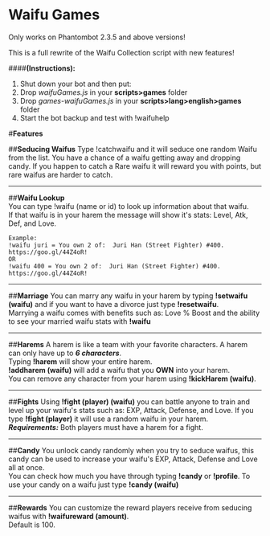 # Waifu Games
Only works on Phantombot 2.3.5 and above versions!  

This is a full rewrite of the Waifu Collection script with new features!  

####**(Instructions):**  
1. Shut down your bot and then put:  
2. Drop *waifuGames.js* in your **scripts>games** folder   
3. Drop *games-waifuGames.js* in your **scripts>lang>english>games** folder  
4. Start the bot backup and test with !waifuhelp  

#**Features** 
 
##**Seducing Waifus**
Type !catchwaifu and it will seduce one random Waifu from the list. You have a chance of a waifu getting away and dropping candy.
If you happen to catch a Rare waifu it will reward you with points, but rare waifus are harder to catch.  
___
##**Waifu Lookup**  
You can type !waifu (name or id) to look up information about that waifu.  
If that waifu is in your harem the message will show it's stats: Level, Atk, Def, and Love.  
```
Example:   
!waifu juri = You own 2 of:  Juri Han (Street Fighter) #400.  https://goo.gl/44Z4oR!  
OR  
!waifu 400 = You own 2 of:  Juri Han (Street Fighter) #400.  https://goo.gl/44Z4oR!  
```
___
##**Marriage**
You can marry any waifu in your harem by typing **!setwaifu (waifu)** and if you want to have a divorce just type **!resetwaifu**.  
Marrying a waifu comes with benefits such as: Love % Boost and the ability to see your married waifu stats with **!waifu**  
___
##**Harems**
A harem is like a team with your favorite characters. A harem can only have up to ***6 characters***.  
Typing **!harem** will show your entire harem.  
**!addharem (waifu)** will add a waifu that you **OWN** into your harem.  
You can remove any character from your harem using **!kickHarem (waifu)**.
___
##**Fights**
Using **!fight (player) (waifu)** you can battle anyone to train and level up your waifu's stats such as: EXP, Attack, Defense, and Love.
If you type **!fight (player)** it will use a random waifu in your harem.  
***Requirements:*** Both players must have a harem for a fight.
___
##**Candy**
You unlock candy randomly when you try to seduce waifus, this candy can be used to increase your waifu's EXP, Attack, Defense and Love all at once.  
You can check how much you have through typing **!candy** or **!profile**. To use your candy on a waifu just type **!candy (waifu)**
___
##**Rewards**
You can customize the reward players receive from seducing waifus with **!waifureward (amount)**.  
Default is 100.
